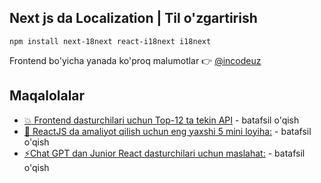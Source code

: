 ## Next js da Localization | Til o'zgartirish

```
npm install next-18next react-i18next i18next
```

Frontend bo'yicha yanada ko'proq malumotlar 👉 [@incodeuz](https://t.me/incodeuz)

## Maqalolalar

- [💥 Frontend dasturchilari uchun Top-12 ta tekin API](https://teletype.in/@incodeuz/free-api) - batafsil o'qish
- [💫 ReactJS da amaliyot qilish uchun eng yaxshi 5 mini loyiha:](https://teletype.in/@incodeuz/react-loyihalar) - batafsil o'qish
- [⚡️Chat GPT dan Junior React dasturchilari uchun maslahat:](https://teletype.in/@incodeuz/junior-react) - batafsil o'qish
